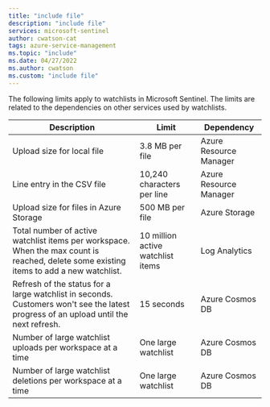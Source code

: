 ```yaml
---
title: "include file" 
description: "include file" 
services: microsoft-sentinel
author: cwatson-cat
tags: azure-service-management
ms.topic: "include"
ms.date: 04/27/2022
ms.author: cwatson
ms.custom: "include file"
---
```


The following limits apply to watchlists in Microsoft Sentinel. The limits are related to the dependencies on other services used by watchlists.

|Description                   | Limit        |Dependency|
|--|-------------------------|--------------------|
|Upload size for local file| 3.8 MB per file |Azure Resource Manager
|Line entry in the CSV file |10,240 characters per line|Azure Resource Manager|
|Upload size for files in Azure Storage |500 MB per file|Azure Storage|
|Total number of active watchlist items per workspace. When the max count is reached, delete some existing items to add a new watchlist.|10 million active watchlist items|Log Analytics|
|Refresh of the status for a large watchlist in seconds. Customers won't see the latest progress of an upload until the next refresh.|15 seconds|Azure Cosmos DB|
|Number of large watchlist uploads per workspace at a time|One large watchlist|Azure Cosmos DB|
|Number of large watchlist deletions per workspace at a time|One large watchlist|Azure Cosmos DB|